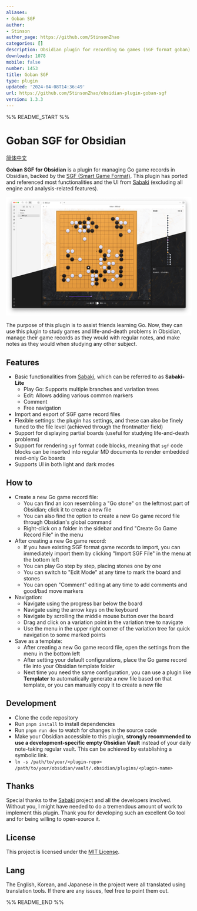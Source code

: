 ```yaml
---
aliases:
- Goban SGF
author:
- Stinson
author_page: https://github.com/StinsonZhao
categories: []
description: Obsidian plugin for recording Go games (SGF format goban).
downloads: 1078
mobile: false
number: 1453
title: Goban SGF
type: plugin
updated: '2024-04-08T14:36:49'
url: https://github.com/StinsonZhao/obsidian-plugin-goban-sgf
version: 1.3.3
---
```


%% README_START %%

# Goban SGF for Obsidian

[简体中文](./README_CN.md)

**Goban SGF for Obsidian** is a plugin for managing Go game records in Obsidian, backed by the [SGF (Smart Game Format)](https://en.wikipedia.org/wiki/Smart_Game_Format). This plugin has ported and referenced most functionalities and the UI from [Sabaki](https://github.com/SabakiHQ/Sabaki) (excluding all engine and analysis-related features).

![Plugin-Img](https://raw.githubusercontent.com/StinsonZhao/obsidian-plugin-goban-sgf/HEAD/assets/goban-sgf.jpg)

The purpose of this plugin is to assist friends learning Go. Now, they can use this plugin to study games and life-and-death problems in Obsidian, manage their game records as they would with regular notes, and make notes as they would when studying any other subject.


## Features
- Basic functionalities from [Sabaki](https://github.com/SabakiHQ/Sabaki), which can be referred to as **Sabaki-Lite**
  - Play Go: Supports multiple branches and variation trees
  - Edit: Allows adding various common markers
  - Comment
  - Free navigation
- Import and export of SGF game record files
- Flexible settings: the plugin has settings, and these can also be finely tuned to the file level (achieved through the frontmatter field)
- Support for displaying partial boards (useful for studying life-and-death problems)
- Support for rendering `sgf` format code blocks, meaning that `sgf` code blocks can be inserted into regular MD documents to render embedded read-only Go boards
- Supports UI in both light and dark modes


## How to
- Create a new Go game record file:
  - You can find an icon resembling a "Go stone" on the leftmost part of Obsidian; click it to create a new file
  - You can also find the option to create a new Go game record file through Obsidian's global command
  - Right-click on a folder in the sidebar and find "Create Go Game Record File" in the menu
- After creating a new Go game record:
  - If you have existing SGF format game records to import, you can immediately import them by clicking "Import SGF File" in the menu at the bottom left
  - You can play Go step by step, placing stones one by one
  - You can switch to "Edit Mode" at any time to mark the board and stones
  - You can open "Comment" editing at any time to add comments and good/bad move markers
- Navigation:
  - Navigate using the progress bar below the board
  - Navigate using the arrow keys on the keyboard
  - Navigate by scrolling the middle mouse button over the board
  - Drag and click on a variation point in the variation tree to navigate
  - Use the menu in the upper right corner of the variation tree for quick navigation to some marked points
- Save as a template:
  - After creating a new Go game record file, open the settings from the menu in the bottom left
  - After setting your default configurations, place the Go game record file into your Obsidian template folder
  - Next time you need the same configuration, you can use a plugin like **Templater** to automatically generate a new file based on that template, or you can manually copy it to create a new file


## Development
- Clone the code repository
- Run `pnpm install` to install dependencies
- Run `pnpm run dev` to watch for changes in the source code
- Make your Obsidian accessible to this plugin, **strongly recommended to use a development-specific empty Obsidian Vault** instead of your daily note-taking regular vault. This can be achieved by establishing a symbolic link.
- `ln -s /path/to/your/<plugin-repo> /path/to/your/obsidian/vault/.obsidian/plugins/<plugin-name>`


## Thanks
Special thanks to the [Sabaki](https://github.com/SabakiHQ/Sabaki) project and all the developers involved. Without you, I might have needed to do a tremendous amount of work to implement this plugin. Thank you for developing such an excellent Go tool and for being willing to open-source it.


## License
This project is licensed under the [MIT License](./LICENSE.md).


## Lang
The English, Korean, and Japanese in the project were all translated using translation tools. If there are any issues, feel free to point them out.

%% README_END %%